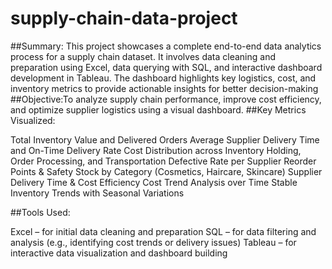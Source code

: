 # supply-chain-data-project
##Summary:
This project showcases a complete end-to-end data analytics process for a supply chain dataset. It involves data cleaning and preparation using Excel, data querying with SQL, and interactive dashboard development in Tableau. The dashboard highlights key logistics, cost, and inventory metrics to provide actionable insights for better decision-making
##Objective:To analyze supply chain performance, improve cost efficiency, and optimize supplier logistics using a visual dashboard.
##Key Metrics Visualized:

Total Inventory Value and Delivered Orders
Average Supplier Delivery Time and On-Time Delivery Rate
Cost Distribution across Inventory Holding, Order Processing, and Transportation
Defective Rate per Supplier
Reorder Points & Safety Stock by Category (Cosmetics, Haircare, Skincare)
Supplier Delivery Time & Cost Efficiency
Cost Trend Analysis over Time
Stable Inventory Trends with Seasonal Variations

##Tools Used:

Excel – for initial data cleaning and preparation
SQL – for data filtering and analysis (e.g., identifying cost trends or delivery issues)
Tableau – for interactive data visualization and dashboard building


